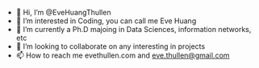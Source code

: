 - 👋 Hi, I’m @EveHuangThullen
- 👀 I’m interested in Coding, you can call me Eve Huang 
- 🌱 I’m currently a Ph.D majoing in Data Sciences, information networks, etc
- 💞️ I’m looking to collaborate on any interesting in projects
- 📫 How to reach me evethullen.com and eve.thullen@gmail.com

<!---
EveHuangThullen/EveHuangThullen is a ✨ special ✨ repository because its `README.md` (this file) appears on your GitHub profile.
You can click the Preview link to take a look at your changes.
--->
